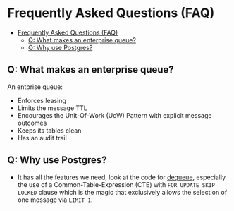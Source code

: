 # Frequently Asked Questions (FAQ)

- [Frequently Asked Questions (FAQ)](#frequently-asked-questions-faq)
  - [Q: What makes an enterprise queue?](#q-what-makes-an-enterprise-queue)
  - [Q: Why use Postgres?](#q-why-use-postgres)

## Q: What makes an enterprise queue?

An entprise queue:
* Enforces leasing
* Limits the message TTL
* Encourages the Unit-Of-Work (UoW) Pattern with explicit message outcomes
* Keeps its tables clean
* Has an audit trail

## Q: Why use Postgres?

* It has all the features we need, look at the code for [dequeue](../data/sql/420_dequeue.sql), especially the use of a Common-Table-Expression (CTE) with `FOR UPDATE SKIP LOCKED` clause which is the magic that exclusively allows the selection of one message via `LIMIT 1`.

